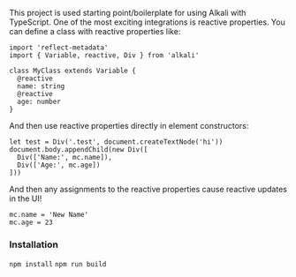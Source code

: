 This project is used starting point/boilerplate for using Alkali with TypeScript. One of the most exciting integrations is reactive properties. You can define a class with reactive properties like:

```
import 'reflect-metadata'
import { Variable, reactive, Div } from 'alkali'

class MyClass extends Variable {
  @reactive
  name: string
  @reactive
  age: number
}
```
And then use reactive properties directly in element constructors:
```
let test = Div('.test', document.createTextNode('hi'))
document.body.appendChild(new Div([
  Div(['Name:', mc.name]),
  Div(['Age:', mc.age])
]))
```
And then any assignments to the reactive properties cause reactive updates in the UI!
```
mc.name = 'New Name'
mc.age = 23
```

### Installation
`npm install`
`npm run build`